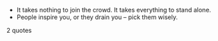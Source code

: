  - It takes nothing to join the crowd. It takes everything to stand alone.
 - People inspire you, or they drain you – pick them wisely.

2 quotes
